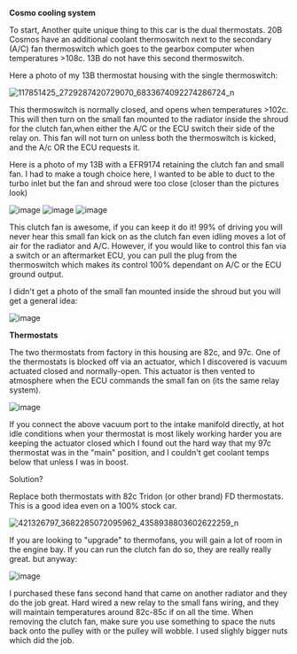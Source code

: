**Cosmo cooling system**

To start, Another quite unique thing to this car is the dual thermostats. 20B Cosmos have an additional coolant thermoswitch next to the secondary (A/C) fan thermoswitch which goes to the gearbox computer when temperatures >108c. 13B do not have this second thermoswitch.

Here a photo of my 13B thermostat housing with the single thermoswitch:

![117851425_2729287420729070_6833674092274286724_n](https://github.com/drbluetongue/eunoscosmo/assets/12694883/d82cf1bd-ae52-4084-bb10-46f4214658a0)

This thermoswitch is normally closed, and opens when temperatures >102c. This will then turn on the small fan mounted to the radiator inside the shroud for the clutch fan,when either the A/C or the ECU switch their side of the relay on. This fan will not turn on unless both the thermoswitch is kicked, and the A/c OR the ECU requests it.

Here is a photo of my 13B with a EFR9174 retaining the clutch fan and small fan. I had to make a tough choice here, I wanted to be able to duct to the turbo inlet but the fan and shroud were too close (closer than the pictures look)

![image](https://github.com/drbluetongue/eunoscosmo/assets/12694883/328f56c7-e0e2-43bf-823a-f24946d4b353)
![image](https://github.com/drbluetongue/eunoscosmo/assets/12694883/ea4eed86-5534-490b-89ad-f95056e2e497)
![image](https://github.com/drbluetongue/eunoscosmo/assets/12694883/468c30dd-af9e-4e2b-8019-67c9359e6aa2)


This clutch fan is awesome, if you can keep it do it! 99% of driving you will never hear this small fan kick on as the clutch fan even idling moves a lot of air for the radiator and A/C. However, if you would like to control this fan via a switch or an aftermarket ECU, you can pull the plug from the thermoswitch which makes its control 100% dependant on A/C or the ECU ground output.

I didn't get a photo of the small fan mounted inside the shroud but you will get a general idea:

![image](https://github.com/drbluetongue/eunoscosmo/assets/12694883/210cd75a-0dc2-4155-aaef-59793570a5ee)

**Thermostats**

The two thermostats from factory in this housing are 82c, and 97c. One of the thermostats is blocked off via an actuator, which I discovered is vacuum actuated closed and normally-open. This actuator is then vented to atmosphere when the ECU commands the small fan on (its the same relay system).

![image](https://github.com/drbluetongue/eunoscosmo/assets/12694883/f06657b7-436a-4dc9-978b-8f16cf71f65a)

If you connect the above vacuum port to the intake manifold directly, at hot idle conditions when your thermostat is most likely working harder you are keeping the actuator closed which I found out the hard way that my 97c thermostat was in the "main" position, and I couldn't get coolant temps below that unless I was in boost.

Solution?

Replace both thermostats with 82c Tridon (or other brand) FD thermostats. This is a good idea even on a 100% stock car.

![421326797_3682285072095962_4358938803602622259_n](https://github.com/drbluetongue/eunoscosmo/assets/12694883/c0580d94-825e-4502-a94b-476e510bab01)

If you are looking to "upgrade" to thermofans, you will gain a lot of room in the engine bay. If you can run the clutch fan do so, they are really really great. but anyway:

![image](https://github.com/drbluetongue/eunoscosmo/assets/12694883/e0fd9a8e-a844-4b8d-aacd-bb449e6384a8)


I purchased these fans second hand that came on another radiator and they do the job great. Hard wired a new relay to the small fans wiring, and they will maintain temperatures around 82c-85c if on all the time. When removing the clutch fan, make sure you use something to space the nuts back onto the pulley with or the pulley will wobble. I used slighly bigger nuts which did the job.

